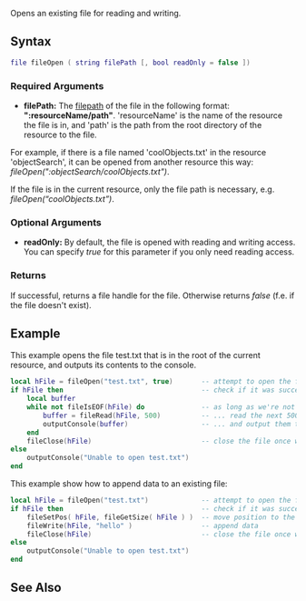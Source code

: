 Opens an existing file for reading and writing.

Syntax
------

``` lua
file fileOpen ( string filePath [, bool readOnly = false ])
```

### Required Arguments

-   **filePath:** The [filepath](/docs/filepath.md "wikilink") of the file in the following format: **":resourceName/path"**. 'resourceName' is the name of the resource the file is in, and 'path' is the path from the root directory of the resource to the file.

  
For example, if there is a file named 'coolObjects.txt' in the resource 'objectSearch', it can be opened from another resource this way: *fileOpen(":objectSearch/coolObjects.txt")*.

If the file is in the current resource, only the file path is necessary, e.g. *fileOpen(“coolObjects.txt”)*.

### Optional Arguments

-   **readOnly:** By default, the file is opened with reading and writing access. You can specify *true* for this parameter if you only need reading access.

### Returns

If successful, returns a file handle for the file. Otherwise returns *false* (f.e. if the file doesn't exist).

Example
-------

This example opens the file test.txt that is in the root of the current resource, and outputs its contents to the console.

``` lua
local hFile = fileOpen("test.txt", true)       -- attempt to open the file (read only)
if hFile then                                  -- check if it was successfully opened
    local buffer
    while not fileIsEOF(hFile) do              -- as long as we're not at the end of the file...
        buffer = fileRead(hFile, 500)          -- ... read the next 500 bytes...
        outputConsole(buffer)                  -- ... and output them to the console
    end
    fileClose(hFile)                           -- close the file once we're done with it
else
    outputConsole("Unable to open test.txt")
end
```

This example show how to append data to an existing file:

``` lua
local hFile = fileOpen("test.txt")             -- attempt to open the file (read and write mode)
if hFile then                                  -- check if it was successfully opened
    fileSetPos( hFile, fileGetSize( hFile ) )  -- move position to the end of the file
    fileWrite(hFile, "hello" )                 -- append data
    fileClose(hFile)                           -- close the file once we're done with it
else
    outputConsole("Unable to open test.txt")
end
```

See Also
--------

